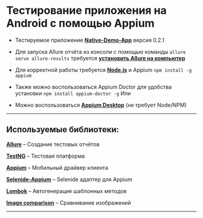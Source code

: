Тестирование приложения на Android с помощью Appium
===

* Тестируемое приложение [**Native-Demo-App**](https://github.com/webdriverio/native-demo-app/releases) версия 0.2.1

* Для запуска Allure отчёта из консоли с помощью команды 
`allure serve allure-results` требуется [**установить Allure на компьютер**](https://docs.qameta.io/allure/#_manual_installation)


* Для корректной работы требуется [**Node.js**](https://nodejs.org/ru/download/) и Appium `npm install -g appium`
* Также можно воспользоваться Appium Doctor для удобства установки `npm install appium-doctor -g`
Или
* Можно воспользоваться [**Appium Desktop**](https://github.com/appium/appium-desktop/releases) (не требует Node/NPM)


___

## Используемые библиотеки:

[**Allure**](https://docs.qameta.io/allure/) – Создание тестовых отчётов

[**TestNG**](https://testng.org/doc/maven.html) – Тестовая платформа

[**Appium**](http://appium.io/docs/en/about-appium/appium-clients/) – Мобильный драйвер клиента

[**Selenide-Appium**](https://github.com/selenide/selenide-appium) – Selenide адаптер для Appium

[**Lombok**](https://projectlombok.org/setup/maven) – Автогенерация шаблонных методов

[**Image comparison**](https://romankh3.github.io/image-comparison/) – Сравнивание изображений

___
